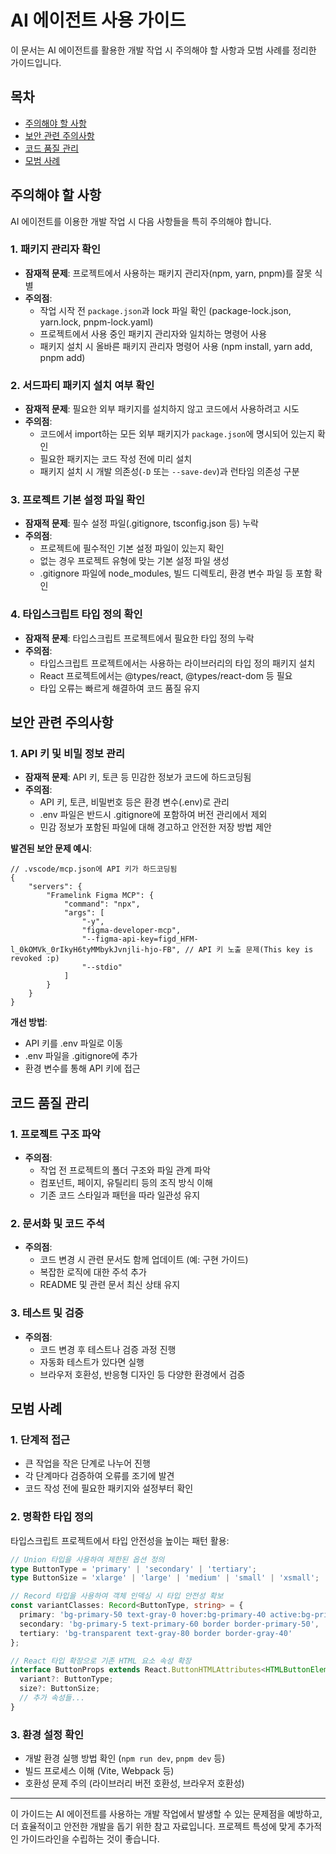 # AI 에이전트 사용 가이드

이 문서는 AI 에이전트를 활용한 개발 작업 시 주의해야 할 사항과 모범 사례를 정리한 가이드입니다.

## 목차

- [주의해야 할 사항](#주의해야-할-사항)
- [보안 관련 주의사항](#보안-관련-주의사항)
- [코드 품질 관리](#코드-품질-관리)
- [모범 사례](#모범-사례)

## 주의해야 할 사항

AI 에이전트를 이용한 개발 작업 시 다음 사항들을 특히 주의해야 합니다.

### 1. 패키지 관리자 확인

- **잠재적 문제**: 프로젝트에서 사용하는 패키지 관리자(npm, yarn, pnpm)를 잘못 식별
- **주의점**:
  - 작업 시작 전 `package.json`과 lock 파일 확인 (package-lock.json, yarn.lock, pnpm-lock.yaml)
  - 프로젝트에서 사용 중인 패키지 관리자와 일치하는 명령어 사용
  - 패키지 설치 시 올바른 패키지 관리자 명령어 사용 (npm install, yarn add, pnpm add)

### 2. 서드파티 패키지 설치 여부 확인

- **잠재적 문제**: 필요한 외부 패키지를 설치하지 않고 코드에서 사용하려고 시도
- **주의점**:
  - 코드에서 import하는 모든 외부 패키지가 `package.json`에 명시되어 있는지 확인
  - 필요한 패키지는 코드 작성 전에 미리 설치
  - 패키지 설치 시 개발 의존성(`-D` 또는 `--save-dev`)과 런타임 의존성 구분

### 3. 프로젝트 기본 설정 파일 확인

- **잠재적 문제**: 필수 설정 파일(.gitignore, tsconfig.json 등) 누락
- **주의점**:
  - 프로젝트에 필수적인 기본 설정 파일이 있는지 확인
  - 없는 경우 프로젝트 유형에 맞는 기본 설정 파일 생성
  - .gitignore 파일에 node_modules, 빌드 디렉토리, 환경 변수 파일 등 포함 확인

### 4. 타입스크립트 타입 정의 확인

- **잠재적 문제**: 타입스크립트 프로젝트에서 필요한 타입 정의 누락
- **주의점**:
  - 타입스크립트 프로젝트에서는 사용하는 라이브러리의 타입 정의 패키지 설치
  - React 프로젝트에서는 @types/react, @types/react-dom 등 필요
  - 타입 오류는 빠르게 해결하여 코드 품질 유지

## 보안 관련 주의사항

### 1. API 키 및 비밀 정보 관리

- **잠재적 문제**: API 키, 토큰 등 민감한 정보가 코드에 하드코딩됨
- **주의점**:
  - API 키, 토큰, 비밀번호 등은 환경 변수(.env)로 관리
  - .env 파일은 반드시 .gitignore에 포함하여 버전 관리에서 제외
  - 민감 정보가 포함된 파일에 대해 경고하고 안전한 저장 방법 제안

**발견된 보안 문제 예시**:
```jsonc
// .vscode/mcp.json에 API 키가 하드코딩됨
{
    "servers": {
        "Framelink Figma MCP": {
            "command": "npx",
            "args": [
                "-y",
                "figma-developer-mcp",
                "--figma-api-key=figd_HFM-l_0kOMVk_0rIkyH6tyMMbykJvnjli-hjo-FB", // API 키 노출 문제(This key is revoked :p)
                "--stdio"
            ]
        }
    }
}
```

**개선 방법**:
- API 키를 .env 파일로 이동
- .env 파일을 .gitignore에 추가
- 환경 변수를 통해 API 키에 접근

## 코드 품질 관리

### 1. 프로젝트 구조 파악

- **주의점**:
  - 작업 전 프로젝트의 폴더 구조와 파일 관계 파악
  - 컴포넌트, 페이지, 유틸리티 등의 조직 방식 이해
  - 기존 코드 스타일과 패턴을 따라 일관성 유지

### 2. 문서화 및 코드 주석

- **주의점**:
  - 코드 변경 시 관련 문서도 함께 업데이트 (예: 구현 가이드)
  - 복잡한 로직에 대한 주석 추가
  - README 및 관련 문서 최신 상태 유지

### 3. 테스트 및 검증

- **주의점**:
  - 코드 변경 후 테스트나 검증 과정 진행
  - 자동화 테스트가 있다면 실행
  - 브라우저 호환성, 반응형 디자인 등 다양한 환경에서 검증

## 모범 사례

### 1. 단계적 접근

- 큰 작업을 작은 단계로 나누어 진행
- 각 단계마다 검증하여 오류를 조기에 발견
- 코드 작성 전에 필요한 패키지와 설정부터 확인

### 2. 명확한 타입 정의

타입스크립트 프로젝트에서 타입 안전성을 높이는 패턴 활용:

```typescript
// Union 타입을 사용하여 제한된 옵션 정의
type ButtonType = 'primary' | 'secondary' | 'tertiary';
type ButtonSize = 'xlarge' | 'large' | 'medium' | 'small' | 'xsmall';

// Record 타입을 사용하여 객체 인덱싱 시 타입 안전성 확보
const variantClasses: Record<ButtonType, string> = {
  primary: 'bg-primary-50 text-gray-0 hover:bg-primary-40 active:bg-primary-70',
  secondary: 'bg-primary-5 text-primary-60 border border-primary-50',
  tertiary: 'bg-transparent text-gray-80 border border-gray-40'
};

// React 타입 확장으로 기존 HTML 요소 속성 확장
interface ButtonProps extends React.ButtonHTMLAttributes<HTMLButtonElement> {
  variant?: ButtonType;
  size?: ButtonSize;
  // 추가 속성들...
}
```

### 3. 환경 설정 확인

- 개발 환경 실행 방법 확인 (`npm run dev`, `pnpm dev` 등)
- 빌드 프로세스 이해 (Vite, Webpack 등)
- 호환성 문제 주의 (라이브러리 버전 호환성, 브라우저 호환성)

---

이 가이드는 AI 에이전트를 사용하는 개발 작업에서 발생할 수 있는 문제점을 예방하고, 더 효율적이고 안전한 개발을 돕기 위한 참고 자료입니다. 프로젝트 특성에 맞게 추가적인 가이드라인을 수립하는 것이 좋습니다.